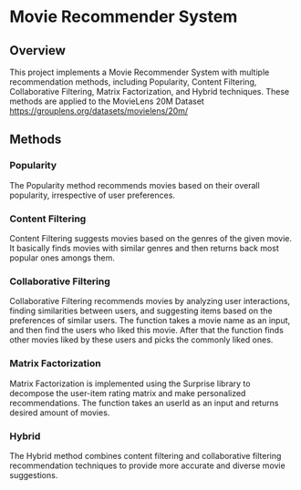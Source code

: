 # Movie Recommender System

## Overview

This project implements a Movie Recommender System with multiple recommendation methods, including Popularity, Content Filtering, Collaborative Filtering, Matrix Factorization, and Hybrid techniques. These methods are applied to the MovieLens 20M Dataset
https://grouplens.org/datasets/movielens/20m/

## Methods

### Popularity
The Popularity method recommends movies based on their overall popularity, irrespective of user preferences.

### Content Filtering
Content Filtering suggests movies based on the genres of the given movie. It basically finds movies with similar genres and then returns back most popular ones amongs them.

### Collaborative Filtering
Collaborative Filtering recommends movies by analyzing user interactions, finding similarities between users, and suggesting items based on the preferences of similar users. The function takes a movie name as an input, and then find the users who liked this movie. After that the function finds other movies liked by these users and picks the commonly liked ones.

### Matrix Factorization
Matrix Factorization is implemented using the Surprise library to decompose the user-item rating matrix and make personalized recommendations. The function takes an userId as an input and returns desired amount of movies. 

### Hybrid
The Hybrid method combines content filtering and collaborative filtering recommendation techniques to provide more accurate and diverse movie suggestions.

